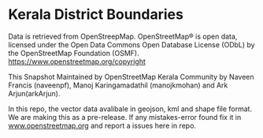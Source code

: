 # Kerala District Boundaries
Data is retrieved from OpenStreepMap. 
OpenStreetMap® is open data, licensed under the Open Data Commons Open Database License (ODbL) by the OpenStreetMap Foundation (OSMF).
https://www.openstreetmap.org/copyright


This Snapshot Maintained by OpenStreetMap Kerala Community by Naveen Francis (naveenpf), Manoj Karingamadathil (manojkmohan) and Ark Arjun(arkArjun). 

In this repo, the vector data avalibale in geojson, kml and shape file format. We are making this as a pre-release. If any mistakes-error found fix it in www.openstreetmap.org and report a issues here in repo.
